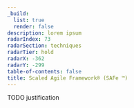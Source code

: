 ```yaml
---
_build:
  list: true
  render: false
description: lorem ipsum
radarIndex: 73
radarSection: techniques
radarTier: hold
radarX: -362
radarY: -299
table-of-contents: false
title: Scaled Agile Framework®️ (SAFe ™️)
---
```


TODO justification

